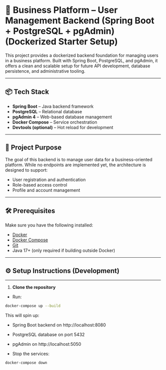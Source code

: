 # 🚀 Business Platform – User Management Backend (Spring Boot + PostgreSQL + pgAdmin) (Dockerized Starter Setup)

This project provides a dockerized backend foundation for managing users in a business platform. Built with Spring Boot, PostgreSQL, and pgAdmin, it offers a clean and scalable setup for future API development, database persistence, and administrative tooling.

---

## 📦 Tech Stack

- **Spring Boot** – Java backend framework
- **PostgreSQL** – Relational database
- **pgAdmin 4** – Web-based database management
- **Docker Compose** – Service orchestration
- **Devtools (optional)** – Hot reload for development

---

## 🎯 Project Purpose

The goal of this backend is to manage user data for a business-oriented platform. While no endpoints are implemented yet, the architecture is designed to support:

- User registration and authentication
- Role-based access control
- Profile and account management

---

## 🛠️ Prerequisites

Make sure you have the following installed:

- [Docker](https://www.docker.com/)
- [Docker Compose](https://docs.docker.com/compose/)
- [Git](https://git-scm.com/)
- Java 17+ (only required if building outside Docker)

---

## ⚙️ Setup Instructions (Development)

---

1. **Clone the repository**

- Run:
``` bash
docker-compose up --build
```
This will spin up:
- Spring Boot backend on http://localhost:8080
- PostgreSQL database on port 5432
- pgAdmin on http://localhost:5050

- Stop the services:
``` bash
docker-compose down
```